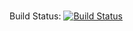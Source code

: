 # <Insert Project Name here>

Build Status: [![Build Status](https://travis-ci.com/80-20-Components/seckit.svg?branch=develop)](https://travis-ci.com/80-20-Components/seckit)
